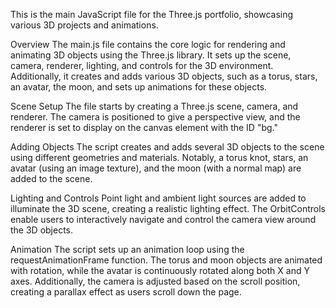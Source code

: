 This is the main JavaScript file for the Three.js portfolio, showcasing various 3D projects and animations.

Overview
The main.js file contains the core logic for rendering and animating 3D objects using the Three.js library. It sets up the scene, camera, renderer, lighting, and controls for the 3D environment. Additionally, it creates and adds various 3D objects, such as a torus, stars, an avatar, the moon, and sets up animations for these objects.

Scene Setup
The file starts by creating a Three.js scene, camera, and renderer. The camera is positioned to give a perspective view, and the renderer is set to display on the canvas element with the ID "bg."

Adding Objects
The script creates and adds several 3D objects to the scene using different geometries and materials. Notably, a torus knot, stars, an avatar (using an image texture), and the moon (with a normal map) are added to the scene.

Lighting and Controls
Point light and ambient light sources are added to illuminate the 3D scene, creating a realistic lighting effect. The OrbitControls enable users to interactively navigate and control the camera view around the 3D objects.

Animation
The script sets up an animation loop using the requestAnimationFrame function. The torus and moon objects are animated with rotation, while the avatar is continuously rotated along both X and Y axes. Additionally, the camera is adjusted based on the scroll position, creating a parallax effect as users scroll down the page.
